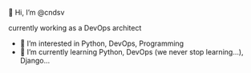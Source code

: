 👋 Hi, I’m @cndsv

currently working as a DevOps architect

- 👀 I’m interested in Python, DevOps, Programming
- 🌱 I’m currently learning Python, DevOps (we never stop learning...), Django...

<!---
- 💞️ I’m looking to collaborate on ...
- 📫 How to reach me ...
--->
<!---
cndsv/cndsv is a ✨ special ✨ repository because its `README.md` (this file) appears on your GitHub profile.
You can click the Preview link to take a look at your changes.
--->
